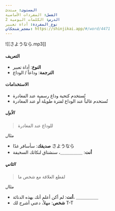 ```yaml
---
المستوى: مبتدئ
الفصل: المفردات الأساسية
الدرس: الكلمات اليومية 2
نوع_المفردة: أداة تعبير
معجم_شنجكاي: https://shinjikai.app/#/word/4471
---
```


![[さようなら.mp3]]

#### التعريف

- **النوع**: أداة تعبير
- **الترجمة**: وداعاً / الوداع

#### الاستخدامات

- تُستخدم كتحية وداع رسمية عند المغادرة
- تُستخدم غالباً عند الوداع لفترة طويلة أو عند المغادرة

##### الأول

> للوداع عند المغادرة

_مثال_
- **صديقك**: سأسافر غدًا さようなら
- **أنت**: ＿＿＿＿＿، سنشتاق لنكاتك السخيفة

##### الثاني

> لقطع العلاقة مع شخص ما

_مثال_
- **أنت**: لم أكن أعلم أنك بهذه الدنائة، ＿＿＿＿＿
- **شخص**: مهلاً، دعني أشرح لك T-T
